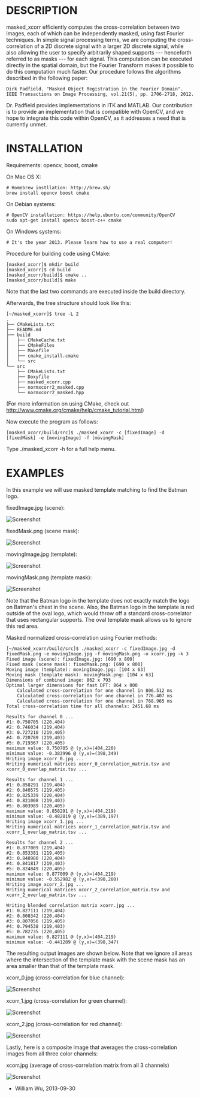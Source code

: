 DESCRIPTION
===============
masked_xcorr efficiently computes the cross-correlation between two images, each of 
which can be independently masked, using fast Fourier techniques. In simple signal
processing terms, we are computing the cross-correlation of a 2D discrete signal with
a larger 2D discrete signal, while also allowing the user to specify arbitrarily shaped
supports --- henceforth referred to as masks --- for each signal. This computation
can be executed directly in the spatial domain, but the Fourier Transform makes it
possible to do this computation much faster. Our procedure follows the algorithms 
described in the following paper:

    Dirk Padfield. "Masked Object Registration in the Fourier Domain". 
    IEEE Transactions on Image Processing, vol.21(5), pp. 2706-2718, 2012. 

Dr. Padfield provides implementations in ITK and MATLAB. Our contribution is to 
provide an implementation that is compatible with OpenCV, and we hope to integrate
this code within OpenCV, as it addresses a need that is currently unmet.


INSTALLATION
===============
Requirements: opencv, boost, cmake 

On Mac OS X:

    # Homebrew instllation: http://brew.sh/
    brew install opencv boost cmake

On Debian systems:

    # OpenCV installation: https://help.ubuntu.com/community/OpenCV
    sudo apt-get install opencv boost-c++ cmake

On Windows systems:

    # It's the year 2013. Please learn how to use a real computer!

Procedure for building code using CMake:

    [masked_xcorr]$ mkdir build
    [masked_xcorr]$ cd build
    [masked_xcorr/build]$ cmake ..
    [masked_xcorr/build]$ make

Note that the last two commands are executed inside the build directory.

Afterwards, the tree structure should look like this:

    [~/masked_xcorr]$ tree -L 2
    .
    ├── CMakeLists.txt
    ├── README.md
    ├── build
    │   ├── CMakeCache.txt
    │   ├── CMakeFiles
    │   ├── Makefile
    │   ├── cmake_install.cmake
    │   └── src
    └── src
        ├── CMakeLists.txt
        ├── Doxyfile
        ├── masked_xcorr.cpp
        ├── normxcorr2_masked.cpp
        └── normxcorr2_masked.hpp

(For more information on using CMake, check out http://www.cmake.org/cmake/help/cmake_tutorial.html)

Now execute the program as follows:

    [masked_xcorr/build/src]$ ./masked_xcorr -c [fixedImage] -d [fixedMask] -e [movingImage] -f [movingMask]

Type ./masked_xcorr -h for a full help menu.



EXAMPLES
===============
In this example we will use masked template matching to find the Batman logo.

fixedImage.jpg (scene):

![Screenshot](http://qe-design.com/masked_xcorr/images/fixedImage.jpg)

fixedMask.png (scene mask):

![Screenshot](http://qe-design.com/masked_xcorr/images/fixedMask.png)

movingImage.jpg (template):

![Screenshot](http://qe-design.com/masked_xcorr/images/movingImage.jpg)

movingMask.png (template mask):

![Screenshot](http://qe-design.com/masked_xcorr/images/movingMask.png)

Note that the Batman logo in the template does not exactly match the logo on Batman's chest in the scene.
Also, the Batman logo in the template is red outside of the oval logo, which would throw off a standard cross-correlator that uses rectangular supports.
The oval template mask allows us to ignore this red area.

Masked normalized cross-correlation using Fourier methods:

    [~/masked_xcorr/build/src]$ ./masked_xcorr -c fixedImage.jpg -d fixedMask.png -e movingImage.jpg -f movingMask.png -o xcorr.jpg -k 3
    Fixed image (scene): fixedImage.jpg: [690 x 800]
    Fixed mask (scene mask): fixedMask.png: [690 x 800]
    Moving image (template): movingImage.jpg: [104 x 63]
    Moving mask (template mask): movingMask.png: [104 x 63]
    Dimensions of combined image: 862 x 793
    Optimal larger dimensions for fast DFT: 864 x 800
        Calculated cross-correlation for one channel in 806.512 ms
        Calculated cross-correlation for one channel in 776.407 ms
        Calculated cross-correlation for one channel in 768.965 ms
    Total cross-correlation time for all channels: 2451.68 ms

    Results for channel 0 ...
    #1: 0.750705 (220,404)
    #2: 0.746034 (219,404)
    #3: 0.727210 (219,405)
    #4: 0.720789 (219,403)
    #5: 0.719367 (220,405)
    maximum value: 0.750705 @ (y,x)=(404,220)
    minimum value: -0.383996 @ (y,x)=(398,349)
    Writing image xcorr_0.jpg ... 
    Writing numerical matrices xcorr_0_correlation_matrix.tsv and xcorr_0_overlap_matrix.tsv ... 

    Results for channel 1 ...
    #1: 0.858291 (219,404)
    #2: 0.840575 (219,405)
    #3: 0.825339 (220,404)
    #4: 0.821008 (219,403)
    #5: 0.803989 (220,405)
    maximum value: 0.858291 @ (y,x)=(404,219)
    minimum value: -0.482819 @ (y,x)=(389,197)
    Writing image xcorr_1.jpg ... 
    Writing numerical matrices xcorr_1_correlation_matrix.tsv and xcorr_1_overlap_matrix.tsv ... 

    Results for channel 2 ...
    #1: 0.877009 (219,404)
    #2: 0.853381 (219,405)
    #3: 0.848980 (220,404)
    #4: 0.841817 (219,403)
    #5: 0.824849 (220,405)
    maximum value: 0.877009 @ (y,x)=(404,219)
    minimum value: -0.552982 @ (y,x)=(390,200)
    Writing image xcorr_2.jpg ... 
    Writing numerical matrices xcorr_2_correlation_matrix.tsv and xcorr_2_overlap_matrix.tsv ... 

    Writing blended correlation matrix xcorr.jpg ...
    #1: 0.827111 (219,404)
    #2: 0.808342 (220,404)
    #3: 0.807056 (219,405)
    #4: 0.794538 (219,403)
    #5: 0.782735 (220,405)
    maximum value: 0.827111 @ (y,x)=(404,219)
    minimum value: -0.441289 @ (y,x)=(398,347)

The resulting output images are shown below. Note that we ignore all areas where the intersection of the template mask with the scene mask has an area smaller than that of the template mask. 

xcorr_0.jpg (cross-correlation for blue channel):

![Screenshot](http://qe-design.com/masked_xcorr/images/xcorr_0.jpg)

xcorr_1.jpg (cross-correlation for green channel):

![Screenshot](http://qe-design.com/masked_xcorr/images/xcorr_1.jpg)

xcorr_2.jpg (cross-correlation for red channel):

![Screenshot](http://qe-design.com/masked_xcorr/images/xcorr_2.jpg)

Lastly, here is a composite image that averages the cross-correlation images from all three color channels:

xcorr.jpg (average of cross-correlation matrix from all 3 channels) 

![Screenshot](http://qe-design.com/masked_xcorr/images/xcorr.jpg)

- William Wu, 2013-09-30


